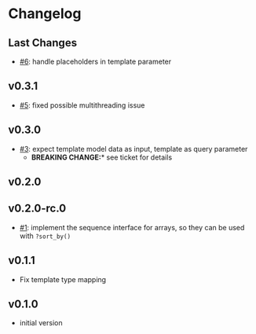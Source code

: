 # Changelog

## Last Changes

- [#6](https://github.com/aixigo/freemarker-loader/issues/6): handle placeholders in template parameter


## v0.3.1

- [#5](https://github.com/aixigo/freemarker-loader/issues/5): fixed possible multithreading issue


## v0.3.0

- [#3](https://github.com/aixigo/freemarker-loader/issues/3): expect template model data as input, template as query parameter
    + **BREAKING CHANGE:*** see ticket for details


## v0.2.0


## v0.2.0-rc.0

- [#1](https://github.com/aixigo/freemarker-loader/issues/1): implement the sequence interface for arrays, so they can be used with `?sort_by()`


## v0.1.1

- Fix template type mapping


## v0.1.0

- initial version

